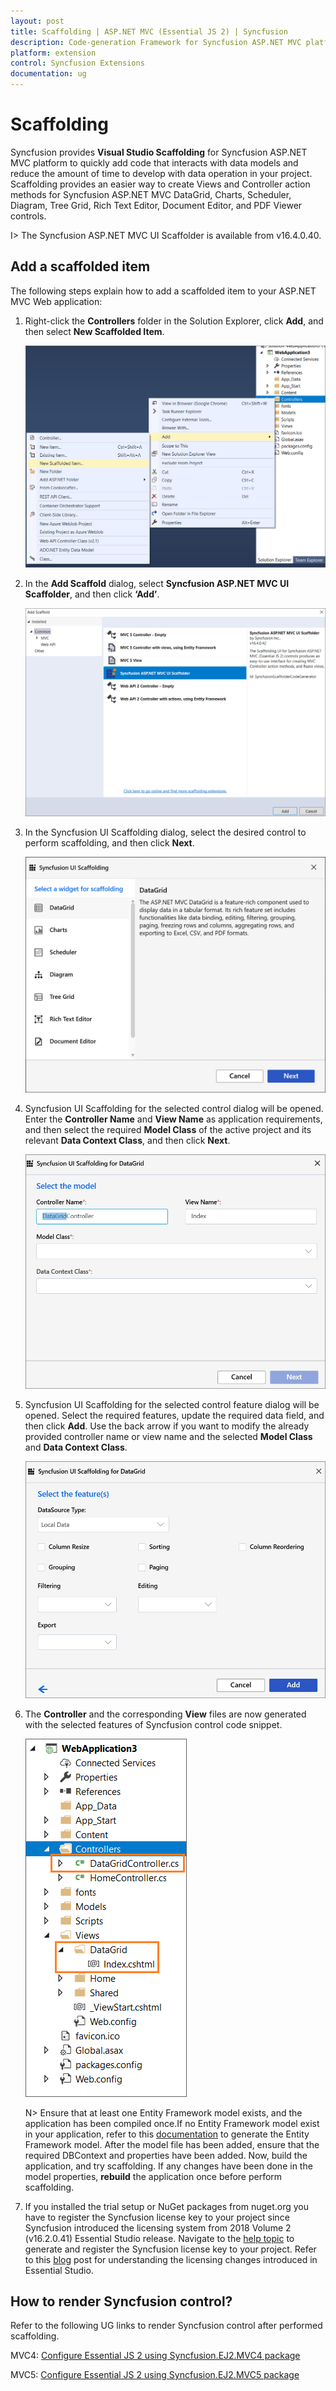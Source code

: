 ```yaml
---
layout: post
title: Scaffolding | ASP.NET MVC (Essential JS 2) | Syncfusion
description: Code-generation Framework for Syncfusion ASP.NET MVC platform to quickly create the Controller and Views in a short time.
platform: extension
control: Syncfusion Extensions
documentation: ug
---
```


# Scaffolding

Syncfusion provides **Visual Studio Scaffolding** for Syncfusion ASP.NET MVC platform to quickly add code that interacts with data models and reduce the amount of time to develop with data operation in your project. Scaffolding provides an easier way to create Views and Controller action methods for Syncfusion ASP.NET MVC DataGrid, Charts, Scheduler, Diagram, Tree Grid, Rich Text Editor, Document Editor, and  PDF Viewer controls.

I> The Syncfusion ASP.NET MVC UI Scaffolder is available from v16.4.0.40.

## Add a scaffolded item

The following steps explain how to add a scaffolded item to your ASP.NET MVC Web application:

1. Right-click the **Controllers** folder in the Solution Explorer, click **Add**, and then select **New Scaffolded Item**. 

   ![Syncfusion Scaffolded add-in](Scaffolding_Images/Scaffolding_Add_Item1.png)

2. In the **Add Scaffold** dialog, select **Syncfusion ASP.NET MVC UI Scaffolder**, and then click **‘Add’**. 

   ![Choose Syncfusion Scaffolding from Visual Studio Add scaffold dialog](Scaffolding_Images/Scaffolding_Add_Item2.png)

3. In the Syncfusion UI Scaffolding dialog, select the desired control to perform scaffolding, and then click **Next**.

   ![Choose required control](Scaffolding_Images/Scaffolding_Add_Item3.png)

4. Syncfusion UI Scaffolding for the selected control dialog will be opened. Enter the **Controller Name** and **View Name** as application requirements, and then select the required **Model Class** of the active project and its relevant **Data Context Class**, and then click **Next**.

   ![Choose required Model](Scaffolding_Images/Scaffolding_Add_Item4.png)

5. Syncfusion UI Scaffolding for the selected control feature dialog will be opened. Select the required features, update the required data field, and then click **Add**. Use the back arrow if you want to modify the already provided controller name or view name and the selected **Model Class** and **Data Context Class**.

   ![Choose required selected control features](Scaffolding_Images/Scaffolding_Add_Item5.png)

6. The **Controller** and the corresponding **View** files are now generated with the selected features of Syncfusion control code snippet.

   ![Required Controller and View files added in the project for the selected control](Scaffolding_Images/Scaffolding_Add_Item6.png)

   N> Ensure that at least one Entity Framework model exists, and the application has been compiled once.If no Entity Framework model exist in your application, refer to this [documentation](https://docs.microsoft.com/en-us/aspnet/mvc/overview/getting-started/database-first-development/creating-the-web-application#generate-the-models) to generate the Entity Framework model. After the model file has been added, ensure that the required DBContext and properties have been added. Now, build the application, and try scaffolding. If any changes have been done in the model properties, **rebuild** the application once before perform scaffolding. 

7. If you installed the trial setup or NuGet packages from nuget.org you have to register the Syncfusion license key to your project since Syncfusion introduced the licensing system from 2018 Volume 2 (v16.2.0.41) Essential Studio release. Navigate to the [help topic](https://help.syncfusion.com/common/essential-studio/licensing/license-key#how-to-generate-syncfusion-license-key) to generate and register the Syncfusion license key to your project. Refer to this [blog](https://blog.syncfusion.com/post/Whats-New-in-2018-Volume-2-Licensing-Changes-in-the-1620x-Version-of-Essential-Studio.aspx?_ga=2.11237684.1233358434.1587355730-230058891.1567654773) post for understanding the licensing changes introduced in Essential Studio.

## How to render Syncfusion control?

Refer to the following UG links to render Syncfusion control after performed scaffolding. 

MVC4: [Configure Essential JS 2 using Syncfusion.EJ2.MVC4 package](https://ej2.syncfusion.com/aspnetmvc/documentation/getting-started/visual-studio-2017/#configure-essential-js-2-in-the-application-1)

MVC5: [Configure Essential JS 2 using Syncfusion.EJ2.MVC5 package](https://ej2.syncfusion.com/aspnetmvc/documentation/getting-started/visual-studio-2017/#configure-essential-js-2-in-the-application)
